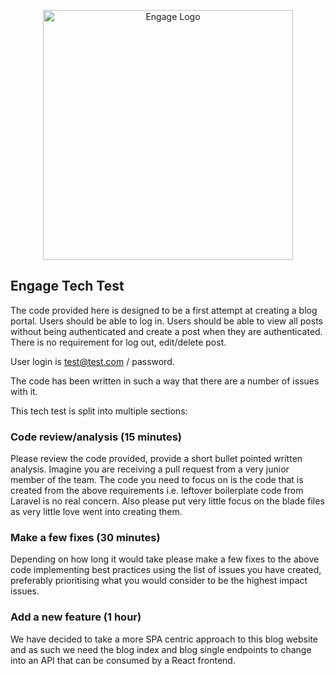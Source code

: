 <p align="center"><a href="https://www.engagesolutionsgroup.com/" target="_blank"><img src="https://www.engagesolutionsgroup.com/employee/wp-content/uploads/sites/2/2023/10/engage.svg" width="400" alt="Engage Logo"></a></p>

## Engage Tech Test

The code provided here is designed to be a first attempt at creating a blog portal. Users should be able to log in. Users should be able to view all posts without being authenticated and create a post when they are authenticated.
There is no requirement for log out, edit/delete post. 

User login is test@test.com / password.

The code has been written in such a way that there are a number of issues with it.

This tech test is split into multiple sections: 


### Code review/analysis (15 minutes)

Please review the code provided, provide a short bullet pointed written analysis. Imagine you are receiving a pull request from a very junior member of the team. 
The code you need to focus on is the code that is created from the above requirements i.e. leftover boilerplate code from Laravel is no real concern. Also please put very little focus on the blade files as very little love went into creating them.


### Make a few fixes (30 minutes)

Depending on how long it would take please make a few fixes to the above code implementing best practices using the list of issues you have created, preferably prioritising what you would consider to be the highest impact issues.


### Add a new feature (1 hour)

We have decided to take a more SPA centric approach to this blog website and as such we need the blog index and blog single endpoints to change into an API that can be consumed by a React frontend.